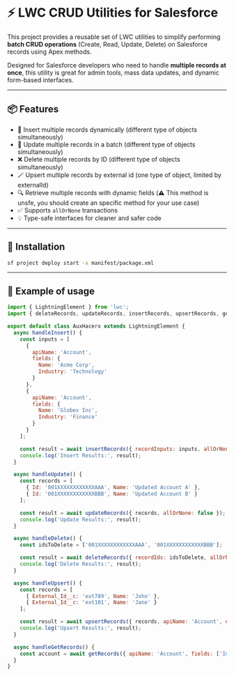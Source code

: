 # ⚡ LWC CRUD Utilities for Salesforce

This project provides a reusable set of LWC utilities to simplify performing **batch CRUD operations** (Create, Read, Update, Delete) on Salesforce records using Apex methods.

Designed for Salesforce developers who need to handle **multiple records at once**, this utility is great for admin tools, mass data updates, and dynamic form-based interfaces.

---

## 📦 Features

- 📝 Insert multiple records dynamically (different type of objects simultaneously)
- 🔄 Update multiple records in a batch (different type of objects simultaneously)
- ❌ Delete multiple records by ID (different type of objects simultaneously)
- 🪄 Upsert multiple records by external id (one type of object, limited by externalId)
- 🔍 Retrieve multiple records with dynamic fields (⚠️ This method is unsfe, you should create an specific method for your use case)
- ✅ Supports `allOrNone` transactions
- 💡 Type-safe interfaces for cleaner and safer code

---

## 🔧 Installation

```bash
sf project deploy start -x manifest/package.xml
```

---

## 🚀 Example of usage
```js
import { LightningElement } from 'lwc';
import { deleteRecords, updateRecords, insertRecords, upsertRecords, getRecords } from 'c/crudUtils';

export default class AuxHacerx extends LightningElement {
  async handleInsert() {
    const inputs = [
      {
        apiName: 'Account',
        fields: {
          Name: 'Acme Corp',
          Industry: 'Technology'
        }
      },
      {
        apiName: 'Account',
        fields: {
          Name: 'Globex Inc',
          Industry: 'Finance'
        }
      }
    ];

    const result = await insertRecords({ recordInputs: inputs, allOrNone: true });
    console.log('Insert Results:', result);
  }

  async handleUpdate() {
    const records = [
      { Id: '001XXXXXXXXXXXXAAA', Name: 'Updated Account A' },
      { Id: '001XXXXXXXXXXXXBBB', Name: 'Updated Account B' }
    ];

    const result = await updateRecords({ records, allOrNone: false });
    console.log('Update Results:', result);
  }

  async handleDelete() {
    const idsToDelete = ['001XXXXXXXXXXXXAAA', '001XXXXXXXXXXXXBBB'];

    const result = await deleteRecords({ recordIds: idsToDelete, allOrNone: true });
    console.log('Delete Results:', result);
  }

  async handleUpsert() {
    const records = [
      { External_Id__c: 'ext789', Name: 'John' },
      { External_Id__c: 'ext101', Name: 'Jane' }
    ];

    const result = await upsertRecords({ records, apiName: 'Account', externalId: 'External_Id__c', allOrNone: false });
    console.log('Upsert Results:', result);
  }

  async handleGetRecords() {
    const account = await getRecords({ apiName: 'Account', fields: ['Id', 'Name'] })
  }
}
```